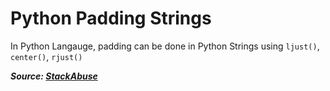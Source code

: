 # Python Padding Strings

In Python Langauge, padding can be done in Python Strings using `ljust()`, `center()`, `rjust()`

***Source: [StackAbuse](https://stackabuse.com/padding-strings-in-python)***
